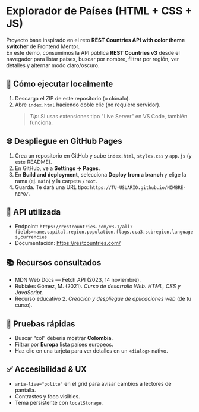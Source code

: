 # Explorador de Países (HTML + CSS + JS)

Proyecto base inspirado en el reto **REST Countries API with color theme switcher** de Frontend Mentor.  
En este demo, consumimos la API pública **REST Countries v3** desde el navegador para listar países, buscar por nombre, filtrar por región, ver detalles y alternar modo claro/oscuro.

## 🚀 Cómo ejecutar localmente
1. Descarga el ZIP de este repositorio (o clónalo).
2. Abre `index.html` haciendo doble clic (no requiere servidor).  
   > *Tip:* Si usas extensiones tipo "Live Server" en VS Code, también funciona.

## 🌐 Despliegue en GitHub Pages
1. Crea un repositorio en GitHub y sube `index.html`, `styles.css` y `app.js` (y este README).
2. En GitHub, ve a **Settings → Pages**.
3. En **Build and deployment**, selecciona **Deploy from a branch** y elige la rama (ej. `main`) y la carpeta `/root`.
4. Guarda. Te dará una URL tipo: `https://TU-USUARIO.github.io/NOMBRE-REPO/`.

## 🔌 API utilizada
- Endpoint: `https://restcountries.com/v3.1/all?fields=name,capital,region,population,flags,cca3,subregion,languages,currencies`  
- Documentación: https://restcountries.com/

## 📚 Recursos consultados
- MDN Web Docs — Fetch API (2023, 14 noviembre).  
- Rubiales Gómez, M. (2021). *Curso de desarrollo Web. HTML, CSS y JavaScript.*
- Recurso educativo 2. *Creación y despliegue de aplicaciones web* (de tu curso).

## 🧪 Pruebas rápidas
- Buscar “col” debería mostrar **Colombia**.
- Filtrar por **Europa** lista países europeos.
- Haz clic en una tarjeta para ver detalles en un `<dialog>` nativo.

## ✅ Accesibilidad & UX
- `aria-live="polite"` en el grid para avisar cambios a lectores de pantalla.
- Contrastes y foco visibles.
- Tema persistente con `localStorage`.
